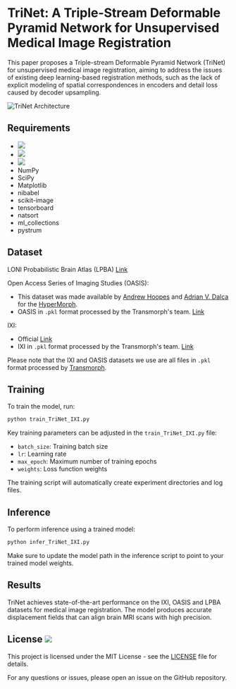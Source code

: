 # TriNet: A Triple-Stream Deformable Pyramid Network for Unsupervised Medical Image Registration

This paper proposes a Triple-stream Deformable Pyramid Network (TriNet) for unsupervised medical image registration, aiming to address the issues of existing deep learning-based registration methods, such as the lack of explicit modeling of spatial correspondences in encoders and detail loss caused by decoder upsampling.

![TriNet Architecture](https://github.com/calculate-w-j-c/TriNet/blob/main/TriNet.png)



## Requirements

- <a href="https://www.python.org/"><img src="https://img.shields.io/badge/Python-3.9+-ff69b4.svg" /></a>
- <a href= "https://pytorch.org/"> <img src="https://img.shields.io/badge/PyTorch-2.1.1+-lightgreen.svg" /></a>
- <a href= "https://docs.pytorch.org/vision/stable/index.html"> <img src="https://img.shields.io/badge/TorchVision-0.16.1+-yellow.svg" /></a>
- NumPy
- SciPy
- Matplotlib
- nibabel
- scikit-image
- tensorboard
- natsort
- ml_collections
- pystrum

## Dataset
LONI Probabilistic Brain Atlas (LPBA) [Link](https://resource.loni.usc.edu/resources/atlases-downloads/)

Open Access Series of Imaging Studies (OASIS):
- This dataset was made available by [Andrew Hoopes](https://www.nmr.mgh.harvard.edu/user/3935749) and [Adrian V. Dalca](http://www.mit.edu/~adalca/) for the [HyperMorph](https://arxiv.org/abs/2101.01035).    
- OASIS in `.pkl` format processed by the Transmorph's team. [Link](https://github.com/junyuchen245/TransMorph_Transformer_for_Medical_Image_Registration/blob/main/OASIS/TransMorph_on_OASIS.md)

IXI:
- Official [Link](https://brain-development.org/ixi-dataset/)
- IXI in `.pkl` format processed by the Transmorph's team. [Link](https://github.com/junyuchen245/TransMorph_Transformer_for_Medical_Image_Registration/blob/main/IXI/TransMorph_on_IXI.md)

Please note that the IXI and OASIS datasets we use are all files in `.pkl` format processed by [Transmorph](https://github.com/junyuchen245/TransMorph_Transformer_for_Medical_Image_Registration).


## Training

To train the model, run:

```bash
python train_TriNet_IXI.py
```

Key training parameters can be adjusted in the `train_TriNet_IXI.py` file:

- `batch_size`: Training batch size
- `lr`: Learning rate
- `max_epoch`: Maximum number of training epochs
- `weights`: Loss function weights

The training script will automatically create experiment directories and log files.

## Inference

To perform inference using a trained model:

```bash
python infer_TriNet_IXI.py
```

Make sure to update the model path in the inference script to point to your trained model weights.

## Results

TriNet achieves state-of-the-art performance on the IXI, OASIS and LPBA datasets for medical image registration. The model produces accurate displacement fields that can align brain MRI scans with high precision.

## License <a href="https://opensource.org/licenses/MIT"><img src="https://img.shields.io/badge/License-MIT-blue.svg"></a>

This project is licensed under the MIT License - see the [LICENSE](LICENSE) file for details.

For any questions or issues, please open an issue on the GitHub repository.
